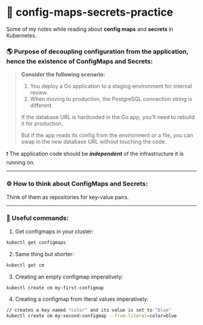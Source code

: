 # 🔐 config-maps-secrets-practice
Some of my notes while reading about **config maps** and **secrets** in Kubernetes.

### 🌎 Purpose of decoupling configuration from the application, hence the existence of ConfigMaps and Secrets:
> **Consider the following scenario:**  
> 1. You deploy a Go application to a staging environment for internal review.  
> 2. When moving to production, the PostgreSQL connection string is different.  
>  
> If the database URL is hardcoded in the Go app, you’ll need to rebuild it for production.  
>  
> But if the app reads its config from the environment or a file, you can swap in the new database URL without touching the code.  

❗️ The application code should be ***independent*** of the infrastructure it is running on.

---

### ⚙️  How to think about ConfigMaps and Secrets:
Think of them as repositories for key-value pairs.

---

### 🚀 Useful commands:
1. Get configmaps in your cluster:
```bash
kubectl get configmaps
```

2. Same thing but shorter:
```bash
kubectl get cm
```

3. Creating an empty configmap imperatively:
```bash
kubectl create cm my-first-configmap
```

4. Creating a configmap from literal values imperatively:
```bash
// creates a key named "color" and its value is set to "blue"
kubectl create cm my-second-configmap --from-literal=color=blue
```

